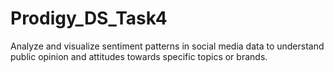 # Prodigy_DS_Task4
Analyze and visualize sentiment patterns in social media data to understand public opinion and attitudes towards specific topics or brands.
